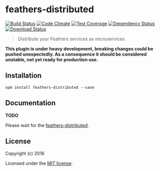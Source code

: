 # feathers-distributed

[![Build Status](https://travis-ci.org/feathersjs/feathers-distributed.png?branch=master)](https://travis-ci.org/feathersjs/feathers-distributed)
[![Code Climate](https://codeclimate.com/github/feathersjs/feathers-distributed/badges/gpa.svg)](https://codeclimate.com/github/feathersjs/feathers-distributed)
[![Test Coverage](https://codeclimate.com/github/feathersjs/feathers-distributed/badges/coverage.svg)](https://codeclimate.com/github/feathersjs/feathers-distributed/coverage)
[![Dependency Status](https://img.shields.io/david/feathersjs/feathers-distributed.svg?style=flat-square)](https://david-dm.org/feathersjs/feathers-distributed)
[![Download Status](https://img.shields.io/npm/dm/feathers-distributed.svg?style=flat-square)](https://www.npmjs.com/package/feathers-distributed)

> Distribute your Feathers services as microservices

**This plugin is under heavy development, breaking changes could be pushed unexpectedly.
As a consequence it should be considered unstable, not yet ready for production use.**

## Installation

```
npm install feathers-distributed --save
```

## Documentation

**TODO**

Please wait for the [feathers-distributed](http://docs.feathersjs.com/).

## License

Copyright (c) 2016

Licensed under the [MIT license](LICENSE).
